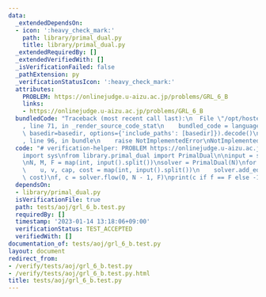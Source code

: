 ```yaml
---
data:
  _extendedDependsOn:
  - icon: ':heavy_check_mark:'
    path: library/primal_dual.py
    title: library/primal_dual.py
  _extendedRequiredBy: []
  _extendedVerifiedWith: []
  _isVerificationFailed: false
  _pathExtension: py
  _verificationStatusIcon: ':heavy_check_mark:'
  attributes:
    PROBLEM: https://onlinejudge.u-aizu.ac.jp/problems/GRL_6_B
    links:
    - https://onlinejudge.u-aizu.ac.jp/problems/GRL_6_B
  bundledCode: "Traceback (most recent call last):\n  File \"/opt/hostedtoolcache/PyPy/3.7.13/x64/site-packages/onlinejudge_verify/documentation/build.py\"\
    , line 71, in _render_source_code_stat\n    bundled_code = language.bundle(stat.path,\
    \ basedir=basedir, options={'include_paths': [basedir]}).decode()\n  File \"/opt/hostedtoolcache/PyPy/3.7.13/x64/site-packages/onlinejudge_verify/languages/python.py\"\
    , line 96, in bundle\n    raise NotImplementedError\nNotImplementedError\n"
  code: "# verification-helper: PROBLEM https://onlinejudge.u-aizu.ac.jp/problems/GRL_6_B\n\
    import sys\nfrom library.primal_dual import PrimalDual\n\ninput = sys.stdin.readline\n\
    \nN, M, F = map(int, input().split())\nsolver = PrimalDual(N)\nfor _ in range(M):\n\
    \    u, v, cap, cost = map(int, input().split())\n    solver.add_edge(u, v, cap,\
    \ cost)\nf, c = solver.flow(0, N - 1, F)\nprint(c if f == F else -1)\n"
  dependsOn:
  - library/primal_dual.py
  isVerificationFile: true
  path: tests/aoj/grl_6_b.test.py
  requiredBy: []
  timestamp: '2023-01-14 13:18:06+09:00'
  verificationStatus: TEST_ACCEPTED
  verifiedWith: []
documentation_of: tests/aoj/grl_6_b.test.py
layout: document
redirect_from:
- /verify/tests/aoj/grl_6_b.test.py
- /verify/tests/aoj/grl_6_b.test.py.html
title: tests/aoj/grl_6_b.test.py
---
```

